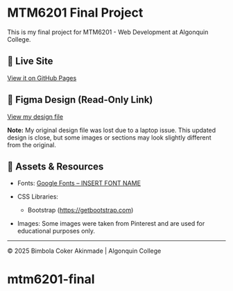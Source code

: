 # MTM6201 Final Project

This is my final project for MTM6201 - Web Development at Algonquin College.

## 🔗 Live Site
[View it on GitHub Pages](https://akin0104.github.io/mtm6201-final/)

## 📐 Figma Design (Read-Only Link)
[View my design file](https://www.figma.com/design/D2Khj22HkLmqWpofAuQ8xl/high-felity-wireframes?node-id=70-1814&t=GgUUtmsQEjt13Jh1-1)

**Note:** My original design file was lost due to a laptop issue. This updated design is close, but some images or sections may look slightly different from the original.

## 📁 Assets & Resources
- Fonts: [Google Fonts – INSERT FONT NAME](https://fonts.google.com)
- CSS Libraries:
  - Bootstrap (https://getbootstrap.com)
    
- Images: Some images were taken from Pinterest and are used for educational purposes only.

---

© 2025 Bimbola Coker Akinmade | Algonquin College
# mtm6201-final
